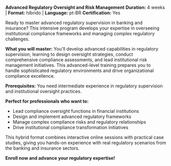 **Advanced Regulatory Oversight and Risk Management**
**Duration:** 4 weeks | **Format:** híbrido | **Language:** pt-BR
**Certification:** Yes

Ready to master advanced regulatory supervision in banking and insurance? This intensive program develops your expertise in overseeing institutional compliance frameworks and managing complex regulatory challenges.

**What you will master:**
You'll develop advanced capabilities in regulatory supervision, learning to design oversight strategies, conduct comprehensive compliance assessments, and lead institutional risk management initiatives. This advanced-level training prepares you to handle sophisticated regulatory environments and drive organizational compliance excellence.

**Prerequisites:**
You need intermediate experience in regulatory supervision and institutional oversight practices.

**Perfect for professionals who want to:**
- Lead compliance oversight functions in financial institutions
- Design and implement advanced regulatory frameworks
- Manage complex compliance risks and regulatory relationships
- Drive institutional compliance transformation initiatives

This hybrid format combines interactive online sessions with practical case studies, giving you hands-on experience with real regulatory scenarios from the banking and insurance sectors.

**Enroll now and advance your regulatory expertise!**